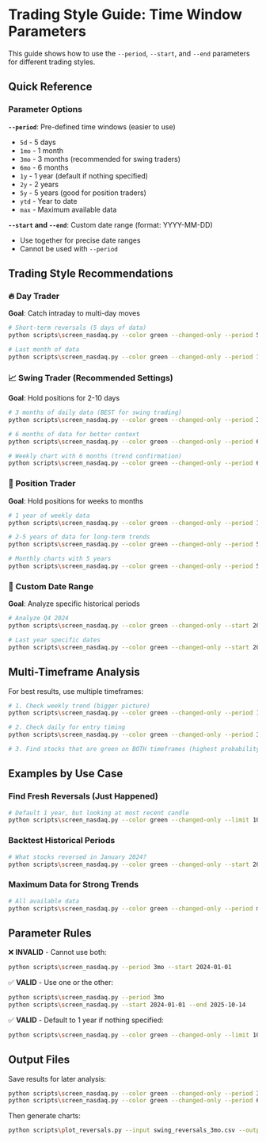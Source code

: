 # Trading Style Guide: Time Window Parameters

This guide shows how to use the `--period`, `--start`, and `--end` parameters for different trading styles.

## Quick Reference

### Parameter Options

**`--period`**: Pre-defined time windows (easier to use)
- `5d` - 5 days
- `1mo` - 1 month
- `3mo` - 3 months (recommended for swing traders)
- `6mo` - 6 months
- `1y` - 1 year (default if nothing specified)
- `2y` - 2 years
- `5y` - 5 years (good for position traders)
- `ytd` - Year to date
- `max` - Maximum available data

**`--start` and `--end`**: Custom date range (format: YYYY-MM-DD)
- Use together for precise date ranges
- Cannot be used with `--period`

## Trading Style Recommendations

### 🔥 Day Trader
**Goal**: Catch intraday to multi-day moves

```bash
# Short-term reversals (5 days of data)
python scripts\screen_nasdaq.py --color green --changed-only --period 5d --limit 100

# Last month of data
python scripts\screen_nasdaq.py --color green --changed-only --period 1mo --limit 100
```

### 📈 Swing Trader (Recommended Settings)
**Goal**: Hold positions for 2-10 days

```bash
# 3 months of daily data (BEST for swing trading)
python scripts\screen_nasdaq.py --color green --changed-only --period 3mo --interval 1d

# 6 months of data for better context
python scripts\screen_nasdaq.py --color green --changed-only --period 6mo --interval 1d --limit 200

# Weekly chart with 6 months (trend confirmation)
python scripts\screen_nasdaq.py --color green --changed-only --period 6mo --interval 1wk --limit 100
```

### 🎯 Position Trader
**Goal**: Hold positions for weeks to months

```bash
# 1 year of weekly data
python scripts\screen_nasdaq.py --color green --changed-only --period 1y --interval 1wk

# 2-5 years of data for long-term trends
python scripts\screen_nasdaq.py --color green --changed-only --period 5y --interval 1wk --limit 100

# Monthly charts with 5 years
python scripts\screen_nasdaq.py --color green --changed-only --period 5y --interval 1mo
```

### 📅 Custom Date Range
**Goal**: Analyze specific historical periods

```bash
# Analyze Q4 2024
python scripts\screen_nasdaq.py --color green --changed-only --start 2024-10-01 --end 2024-12-31 --limit 100

# Last year specific dates
python scripts\screen_nasdaq.py --color green --changed-only --start 2024-01-01 --end 2025-10-14 --interval 1wk
```

## Multi-Timeframe Analysis

For best results, use multiple timeframes:

```bash
# 1. Check weekly trend (bigger picture)
python scripts\screen_nasdaq.py --color green --changed-only --period 1y --interval 1wk --output weekly_reversals.csv

# 2. Check daily for entry timing
python scripts\screen_nasdaq.py --color green --changed-only --period 3mo --interval 1d --output daily_reversals.csv

# 3. Find stocks that are green on BOTH timeframes (highest probability)
```

## Examples by Use Case

### Find Fresh Reversals (Just Happened)
```bash
# Default 1 year, but looking at most recent candle
python scripts\screen_nasdaq.py --color green --changed-only --limit 100
```

### Backtest Historical Periods
```bash
# What stocks reversed in January 2024?
python scripts\screen_nasdaq.py --color green --changed-only --start 2024-01-01 --end 2024-01-31 --limit 500
```

### Maximum Data for Strong Trends
```bash
# All available data
python scripts\screen_nasdaq.py --color green --changed-only --period max --interval 1wk --limit 50
```

## Parameter Rules

❌ **INVALID** - Cannot use both:
```bash
python scripts\screen_nasdaq.py --period 3mo --start 2024-01-01
```

✅ **VALID** - Use one or the other:
```bash
python scripts\screen_nasdaq.py --period 3mo
python scripts\screen_nasdaq.py --start 2024-01-01 --end 2025-10-14
```

✅ **VALID** - Default to 1 year if nothing specified:
```bash
python scripts\screen_nasdaq.py --color green --changed-only --limit 100
```

## Output Files

Save results for later analysis:
```bash
python scripts\screen_nasdaq.py --color green --changed-only --period 3mo --output swing_reversals_3mo.csv
python scripts\screen_nasdaq.py --color green --changed-only --period 6mo --output swing_reversals_6mo.csv
```

Then generate charts:
```bash
python scripts\plot_reversals.py --input swing_reversals_3mo.csv --output charts/3mo_reversals
```

